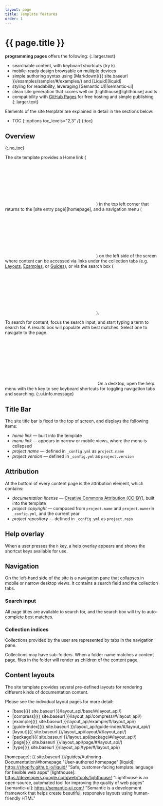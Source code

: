 ```yaml
---
layout: page
title: Template features
order: 1
---
```


# {{ page.title }}

**programming pages** offers the following:
{:.larger.text}

- searchable content, with keyboard shortcuts (try `h`)
- mobile-ready design browsable on multiple devices
- simple authoring syntax using [Markdown]({{ site.baseurl }}/examples/sampler/#/examples/) and [Liquid][liquid]
- styling for readability, leveraging [Semantic UI][semantic-ui]
- clean site generation that scores well on [Lighthouse][lighthouse] audits
- compatibility with [GitHub Pages][ghpages] for free hosting and simple publishing
{:.larger.text}

Elements of the site template are explained in detail in the sections below:

- TOC
{::options toc_levels="2,3" /}
{:toc}

## Overview
{:.no_toc}

The site template provides a Home link (&nbsp;<i><svg class="icon"><use xlink:href="#icon-home" /></svg></i>) in the top left corner that returns to the [site entry page][homepage], and a navigation menu (&nbsp;<i><svg class="icon"><use xlink:href="#icon-bars" /></svg></i>) on the left side of the screen where content can be accessed via links under the collection tabs (e.g. [Layouts](#/layout_api "toggle the Layouts collection"), [Examples](#/examples "toggle the Examples collection"), or [Guides](#/guides "toggle the Guides collection")), or via the search box (&nbsp;<i><svg class="icon"><use xlink:href="#icon-magnifier" /></svg></i>).

To search for content, focus the search input, and start typing a term to search for. A results box will populate with best matches. Select one to navigate to the page.

<span><svg class="icon"><use xlink:href="#icon-info-circle" /></svg></span> On a desktop, open the help menu with the `h` key to see keyboard shortcuts for toggling navigation tabs and searching.
{:.ui.info.message}


## Title Bar

The site title bar is fixed to the top of screen, and displays the following items:

- _home link_ &mdash; built into the template
- _menu link_ &mdash; appears in narrow or mobile views, where the menu is collapsed
- _project name_ &mdash; defined in `_config.yml` as `project.name`
- _project version_ &mdash; defined in `_config.yml` as `project.version`


## Attribution

At the bottom of every content page is the attribution element, which contains:

- _documentation license_ &mdash; [Creative Commons Attribution (CC-BY)][cc-by], built into the template
- _project copyright_ &mdash; composed from `project.name` and `project.owner`in `_config.yml`, and the current year
- _project repository_ &mdash; defined in `_config.yml` as `project.repo`


## Help overlay

When a user presses the `h` key, a help overlay appears and shows the shortcut keys available for use.


## Navigation

On the left-hand side of the site is a navigation pane that collapses in mobile or narrow desktop views. It contains a search field and the collection tabs.

### Search input

All page titles are available to search for, and the search box will try to auto-complete best matches.

### Collection indices

Collections provided by the user are represented by tabs in the navigation pane.

Collections may have sub-folders. When a folder name matches a content page, files in the folder will render as children of the content page.

## Content layouts

The site template provides several pre-defined layouts for rendering different kinds of documentation content.

Please see the individual layout pages for more detail:

- [base]({{ site.baseurl }}/layout_api/base/#/layout_api/)
- [compress]({{ site.baseurl }}/layout_api/compress/#/layout_api/)
- [example]({{ site.baseurl }}/layout_api/example/#/layout_api/)
- [guide-index]({{ site.baseurl }}/layout_api/guide-index/#/layout_api/)
- [layout]({{ site.baseurl }}/layout_api/layout/#/layout_api/)
- [package]({{ site.baseurl }}/layout_api/package/#/layout_api/)
- [page]({{ site.baseurl }}/layout_api/page/#/layout_api/)
- [type]({{ site.baseurl }}/layout_api/type/#/layout_api/)



[cc-by]: https://creativecommons.org/licenses/by/4.0/ "Creative Commons Attribution 4.0 International (CC BY 4.0)"
[ghpages]: https://pages.github.com/ "Websites for you and your projects. Hosted directly from your GitHub repository"
[homepage]: {{ site.baseurl }}/guides/Authoring-Documentation/#homepage "User-authored homepage"
[liquid]: https://shopify.github.io/liquid/ "Safe, customer-facing template language for flexible web apps"
[lighthouse]: https://developers.google.com/web/tools/lighthouse/ "Lighthouse is an open-source, automated tool for improving the quality of web pages"
[semantic-ui]: https://semantic-ui.com/ "Semantic is a development framework that helps create beautiful, responsive layouts using human-friendly HTML"
